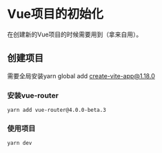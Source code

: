 # Vue项目的初始化
 
在创建新的Vue项目的时候需要用到（拿来自用）。
 
## 创建项目
 
需要全局安装yarn global add create-vite-app@1.18.0

 
### 安装vue-router
```
yarn add vue-router@4.0.0-beta.3
```

### 使用项目
```
yarn dev
```
